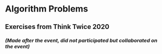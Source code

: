 # Algorithm Problems
## Exercises from **Think Twice 2020**
### _(Made after the event, did not participated but collaborated on the event)_
